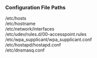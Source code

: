 ### Configuration File Paths

/etc/hosts  
/etc/hostname  
/etc/network/interfaces  
/etc/udev/rules.d/00-accesspoint.rules  
/etc/wpa_supplicant/wpa_supplicant.conf  
/etc/hostapd/hostapd.conf  
/etc/dnsmasq.conf
